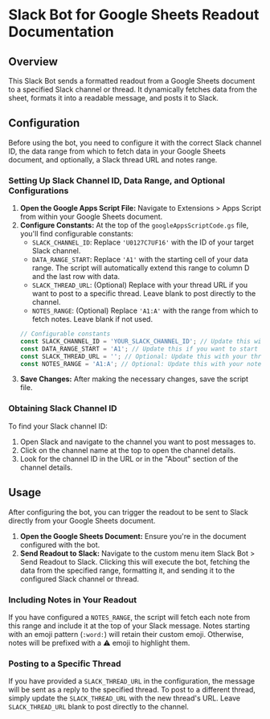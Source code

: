 # Slack Bot for Google Sheets Readout Documentation

## Overview
This Slack Bot sends a formatted readout from a Google Sheets document to a specified Slack channel or thread. It dynamically fetches data from the sheet, formats it into a readable message, and posts it to Slack.

## Configuration
Before using the bot, you need to configure it with the correct Slack channel ID, the data range from which to fetch data in your Google Sheets document, and optionally, a Slack thread URL and notes range.

### Setting Up Slack Channel ID, Data Range, and Optional Configurations
1. **Open the Google Apps Script File:** Navigate to Extensions > Apps Script from within your Google Sheets document.
2. **Configure Constants:**
   At the top of the `googleAppsScriptCode.gs` file, you'll find configurable constants:
   - `SLACK_CHANNEL_ID`: Replace `'U0127C7UF16'` with the ID of your target Slack channel.
   - `DATA_RANGE_START`: Replace `'A1'` with the starting cell of your data range. The script will automatically extend this range to column D and the last row with data.
   - `SLACK_THREAD_URL`: (Optional) Replace with your thread URL if you want to post to a specific thread. Leave blank to post directly to the channel.
   - `NOTES_RANGE`: (Optional) Replace `'A1:A'` with the range from which to fetch notes. Leave blank if not used.
   ```javascript
   // Configurable constants
   const SLACK_CHANNEL_ID = 'YOUR_SLACK_CHANNEL_ID'; // Update this with your actual channel ID
   const DATA_RANGE_START = 'A1'; // Update this if you want to start from a different cell
   const SLACK_THREAD_URL = ''; // Optional: Update this with your thread URL
   const NOTES_RANGE = 'A1:A'; // Optional: Update this with your notes range
   ```
3. **Save Changes:** After making the necessary changes, save the script file.

### Obtaining Slack Channel ID
To find your Slack channel ID:
1. Open Slack and navigate to the channel you want to post messages to.
2. Click on the channel name at the top to open the channel details.
3. Look for the channel ID in the URL or in the "About" section of the channel details.

## Usage
After configuring the bot, you can trigger the readout to be sent to Slack directly from your Google Sheets document.
1. **Open the Google Sheets Document:** Ensure you're in the document configured with the bot.
2. **Send Readout to Slack:** Navigate to the custom menu item Slack Bot > Send Readout to Slack. Clicking this will execute the bot, fetching the data from the specified range, formatting it, and sending it to the configured Slack channel or thread.

### Including Notes in Your Readout
If you have configured a `NOTES_RANGE`, the script will fetch each note from this range and include it at the top of your Slack message. Notes starting with an emoji pattern (`:word:`) will retain their custom emoji. Otherwise, notes will be prefixed with a :warning: emoji to highlight them.

### Posting to a Specific Thread
If you have provided a `SLACK_THREAD_URL` in the configuration, the message will be sent as a reply to the specified thread. To post to a different thread, simply update the `SLACK_THREAD_URL` with the new thread's URL. Leave `SLACK_THREAD_URL` blank to post directly to the channel.
